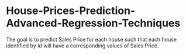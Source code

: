 # House-Prices-Prediction-Advanced-Regression-Techniques
The goal is to predict Sales Price for each house such that each house identified by Id will have a corresponding values of Sales Price.
